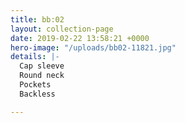 ```yaml
---
title: bb:02
layout: collection-page
date: 2019-02-22 13:58:21 +0000
hero-image: "/uploads/bb02-11821.jpg"
details: |-
  Cap sleeve
  Round neck
  Pockets
  Backless

---
```

